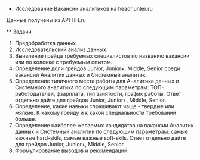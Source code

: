* Исследование Вакансии аналитиков на headhunter.ru

Данные получены из API HH.ru

** Задачи

1. Предобработка данных.
2. Исследовательский анализ данных.
3. Выявление грейда требуемых специалистов по названию вакансии или по колонке с требуемым опытом.
4. Определение доли грейдов Junior, Junior+, Middle, Senior среди вакансий Аналитик данных и Системный аналитик.
5. Определение типичного места работы для Аналитика данных и Системного аналитика по следующим параметрам: ТОП-работодателей, фзарплата, тип занятости, график работы. Ответ отдельно дайте для грейдов Junior, Junior+, Middle, Senior.
6. Определение, какие навыки спрашивают чаще - твердые или мягкие. К какому грейду и к какой специальности требований больше.
7. Определение наиболее желаемых кандидатов на вакансии Аналитик данных и Системный аналитик по следующим параметрам: самые важные hard-skils, самые важные soft-skils. Ответ отдельно дайте для грейдов Junior, Junior+, Middle, Senior.
8. Формулирование выводов и рекомендаций.

